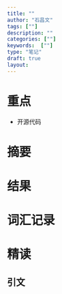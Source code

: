```yaml
---
title: ""
author: "石昌文"
tags: [""]
description: ""
categories: [""]
keywords:  [""]
type: "笔记"
draft: true
layout: 
---
```


# 重点

- 开源代码

# 摘要

# 结果

# 词汇记录

# 精读

## 引文
